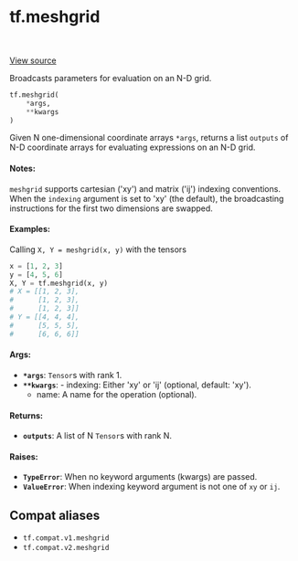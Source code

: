 <div itemscope itemtype="http://developers.google.com/ReferenceObject">
<meta itemprop="name" content="tf.meshgrid" />
<meta itemprop="path" content="Stable" />
</div>

# tf.meshgrid

<!-- Insert buttons and diff -->

<table class="tfo-notebook-buttons tfo-api" align="left">
</table>

<a target="_blank" href="/code/stable/tensorflow/python/ops/array_ops.py">View source</a>



Broadcasts parameters for evaluation on an N-D grid.

``` python
tf.meshgrid(
    *args,
    **kwargs
)
```



<!-- Placeholder for "Used in" -->

Given N one-dimensional coordinate arrays `*args`, returns a list `outputs`
of N-D coordinate arrays for evaluating expressions on an N-D grid.

#### Notes:



`meshgrid` supports cartesian ('xy') and matrix ('ij') indexing conventions.
When the `indexing` argument is set to 'xy' (the default), the broadcasting
instructions for the first two dimensions are swapped.

#### Examples:



Calling `X, Y = meshgrid(x, y)` with the tensors

```python
x = [1, 2, 3]
y = [4, 5, 6]
X, Y = tf.meshgrid(x, y)
# X = [[1, 2, 3],
#      [1, 2, 3],
#      [1, 2, 3]]
# Y = [[4, 4, 4],
#      [5, 5, 5],
#      [6, 6, 6]]
```

#### Args:


* <b>`*args`</b>: `Tensor`s with rank 1.
* <b>`**kwargs`</b>:   - indexing: Either 'xy' or 'ij' (optional, default: 'xy').
  - name: A name for the operation (optional).


#### Returns:


* <b>`outputs`</b>: A list of N `Tensor`s with rank N.


#### Raises:


* <b>`TypeError`</b>: When no keyword arguments (kwargs) are passed.
* <b>`ValueError`</b>: When indexing keyword argument is not one of `xy` or `ij`.

## Compat aliases

* `tf.compat.v1.meshgrid`
* `tf.compat.v2.meshgrid`


